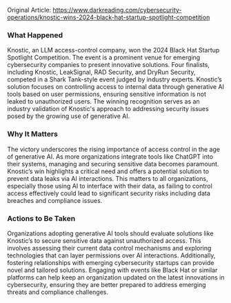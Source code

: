 Original Article: https://www.darkreading.com/cybersecurity-operations/knostic-wins-2024-black-hat-startup-spotlight-competition

### What Happened
Knostic, an LLM access-control company, won the 2024 Black Hat Startup Spotlight Competition. The event is a prominent venue for emerging cybersecurity companies to present innovative solutions. Four finalists, including Knostic, LeakSignal, RAD Security, and DryRun Security, competed in a Shark Tank-style event judged by industry experts. Knostic’s solution focuses on controlling access to internal data through generative AI tools based on user permissions, ensuring sensitive information is not leaked to unauthorized users. The winning recognition serves as an industry validation of Knostic's approach to addressing security issues posed by the growing use of generative AI.

### Why It Matters
The victory underscores the rising importance of access control in the age of generative AI. As more organizations integrate tools like ChatGPT into their systems, managing and securing sensitive data becomes paramount. Knostic’s win highlights a critical need and offers a potential solution to prevent data leaks via AI interactions. This matters to all organizations, especially those using AI to interface with their data, as failing to control access effectively could lead to significant security risks including data breaches and compliance issues.

### Actions to Be Taken
Organizations adopting generative AI tools should evaluate solutions like Knostic’s to secure sensitive data against unauthorized access. This involves assessing their current data control mechanisms and exploring technologies that can layer permissions over AI interactions. Additionally, fostering relationships with emerging cybersecurity startups can provide novel and tailored solutions. Engaging with events like Black Hat or similar platforms can help keep an organization updated on the latest innovations in cybersecurity, ensuring they are better prepared to address emerging threats and compliance challenges.
